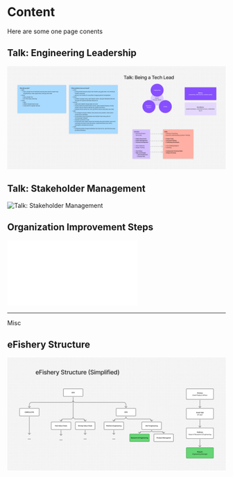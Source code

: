 # Content

Here are some one page conents

## Talk: Engineering Leadership
![Talk: Engineering Leadership](attachments/talk-being-a-techlead.png)

## Talk: Stakeholder Management
![Talk: Stakeholder Management](attachments/talk-stakeholder-management.png)

## Organization Improvement Steps
<!-- ![Organization Improvement Steps](attachments/organization-improvement-steps.png) -->
![Organization Improvement Steps](attachments/organization-improvement-steps.pdf)

---

Misc

## eFishery Structure
![eFishery Structure](attachments/efishery-structure.png)